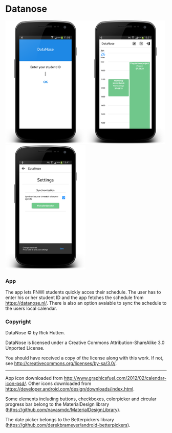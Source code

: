 # Datanose
<img src="https://github.com/RickHutten/DataNose/blob/master/Doc/device-2015-01-09-115922.png" width="250" /><img src="https://github.com/RickHutten/DataNose/blob/master/Doc/device-2015-01-29-153153.png" width="250" /><img src="https://github.com/RickHutten/DataNose/blob/master/Doc/device-2015-01-29-134157.png" width="250" />

### App
The app lets FNWI students quickly acces their schedule. The user has to enter his or her student ID and the app fetches the schedule from https://datanose.nl/. There is also an option avaiable to sync the schedule to the users local calendar.


### Copyright
DataNose &copy; by Rick Hutten.

DataNose is licensed under a
Creative Commons Attribution-ShareAlike 3.0 Unported License.

You should have received a copy of the license along with this
work.  If not, see http://creativecommons.org/licenses/by-sa/3.0/.

---

App icon downloaded from http://www.graphicsfuel.com/2012/02/calendar-icon-psd/.
Other icons downloaded from https://developer.android.com/design/downloads/index.html.

Some elements including buttons, checkboxes, colorpicker and circular progress bar belong to the MaterialDesign library (https://github.com/navasmdc/MaterialDesignLibrary).

The date picker belongs to the Betterpickers library (https://github.com/derekbrameyer/android-betterpickers).

